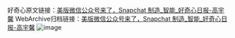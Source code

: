 好奇心原文链接：[美版微信公众号来了，Snapchat 制造_智能_好奇心日报-高宇馨](https://www.qdaily.com/articles/5675.html)
WebArchive归档链接：[美版微信公众号来了，Snapchat 制造_智能_好奇心日报-高宇馨](http://web.archive.org/web/20160410234846/http://www.qdaily.com/articles/5675.html)
![image](http://ww3.sinaimg.cn/large/007d5XDply1g3w8wn0z4wj30u03754qp)